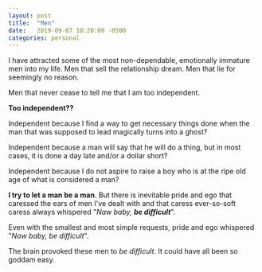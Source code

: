 ```yaml
---
layout: post
title:  "Men"
date:   2019-09-07 18:20:00 -0500
categories: personal
---
```

I have attracted some of the most non-dependable, emotionally immature men into my life. Men that sell the relationship dream. Men that lie for seemingly no reason. 

Men that never cease to tell me that I am too independent. 

**Too independent??**

Independent because I find a way to get necessary things done when the man that was supposed to lead magically turns into a ghost?

Independent because a man will say that he will do a thing, but in most cases, it is done a day late and/or a dollar short?

Independent because I do not aspire to raise a boy who is at the ripe old age of what is considered a man?

**I try to let a man be a man**. But there is inevitable pride and ego that caressed the ears of men I've dealt with and that caress ever-so-soft caress always whispered "*Naw baby,* ***be difficult***".

Even with the smallest and most simple requests, pride and ego whispered "*Naw baby, be difficult*".

The brain provoked these men to *be difficult*. It could have all been so goddam easy.



